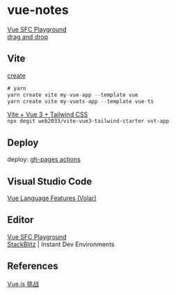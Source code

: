 # vue-notes

[Vue SFC Playground](https://play.vuejs.org/)  
[drag and drop](https://www.redblobgames.com/making-of/draggable/)

## Vite

[create](https://cn.vitejs.dev/guide/) 

```js
# yarn
yarn create vite my-vue-app --template vue
yarn create vite my-vuets-app --template vue-ts
```

[Vite + Vue 3 + Tailwind CSS](https://github.com/web2033/vite-vue3-tailwind-starter)     
`npx degit web2033/vite-vue3-tailwind-starter vvt-app`  

## Deploy

deploy: [gh-pages actions](https://github.com/JacobHsu/hello-vue3/commit/402b6d1c2eb7ca181696e90a0faa866a10b09d05)

## Visual Studio Code

[Vue Language Features (Volar)](https://marketplace.visualstudio.com/items?itemName=johnsoncodehk.volar)

## Editor

[Vue SFC Playground](https://sfc.vuejs.org/)  
[StackBlitz](https://stackblitz.com/) | Instant Dev Environments

## References

[Vue.js 挑战](https://cn-vuejs-challenges.netlify.app/)
